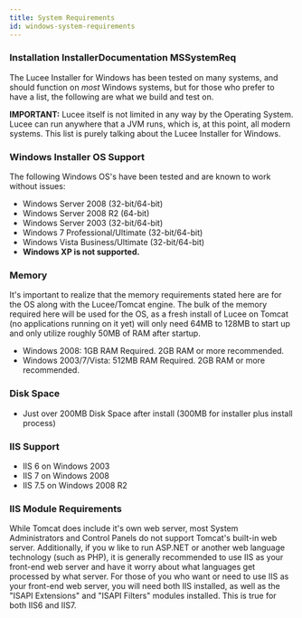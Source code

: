 ```yaml
---
title: System Requirements
id: windows-system-requirements
---
```


### Installation InstallerDocumentation MSSystemReq ###

The Lucee Installer for Windows has been tested on many systems, and should function on *most* Windows systems, but for those who prefer to have a list, the following are what we build and test on.

**IMPORTANT:** Lucee itself is not limited in any way by the Operating System. Lucee can run anywhere that a JVM runs, which is, at this point, all modern systems. This list is purely talking about the Lucee Installer for Windows.

### Windows Installer OS Support ###

The following Windows OS's have been tested and are known to work without issues:

* Windows Server 2008 (32-bit/64-bit)
* Windows Server 2008 R2 (64-bit)
* Windows Server 2003 (32-bit/64-bit)
* Windows 7 Professional/Ultimate (32-bit/64-bit)
* Windows Vista Business/Ultimate (32-bit/64-bit)
* **Windows XP is not supported.**

### Memory ###

It's important to realize that the memory requirements stated here are for the OS along with the Lucee/Tomcat engine. The bulk of the memory required here will be used for the OS, as a fresh install of Lucee on Tomcat (no applications running on it yet) will only need 64MB to 128MB to start up and only utilize roughly 50MB of RAM after startup.

* Windows 2008: 1GB RAM Required. 2GB RAM or more recommended.
* Windows 2003/7/Vista: 512MB RAM Required. 2GB RAM or more recommended.

### Disk Space ###

* Just over 200MB Disk Space after install (300MB for installer plus install process)

### IIS Support ###

* IIS 6 on Windows 2003
* IIS 7 on Windows 2008
* IIS 7.5 on Windows 2008 R2

### IIS Module Requirements ###

While Tomcat does include it's own web server, most System Administrators and Control Panels do not support Tomcat's built-in web server. Additionally, if you w like to run ASP.NET or another web language technology (such as PHP), it is generally recommended to use IIS as your front-end web server and have it worry about what languages get processed by what server. For those of you who want or need to use IIS as your front-end web server, you will need both IIS installed, as well as the "ISAPI Extensions" and "ISAPI Filters" modules installed. This is true for both IIS6 and IIS7.